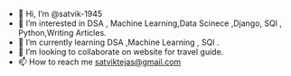 - 👋 Hi, I’m @satvik-1945
- 👀 I’m interested in  DSA , Machine Learning,Data Scinece ,Django, SQl , Python,Writing Articles.
- 🌱 I’m currently learning DSA ,Machine Learning , SQl .
- 💞️ I’m looking to collaborate on website for travel guide.
- 📫 How to reach me satviktejas@gmail.com

<!---
satvik-1945/satvik-1945 is a ✨ special ✨ repository because its `README.md` (this file) appears on your GitHub profile.
You can click the Preview link to take a look at your changes.
--->
